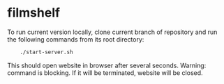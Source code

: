 # filmshelf

To run current version locally, clone current branch of repository and run the following commands from its root directory:

```bash
    ./start-server.sh
```

This should open website in browser after several seconds. Warning: command is blocking. If it will be terminated, website will be closed.